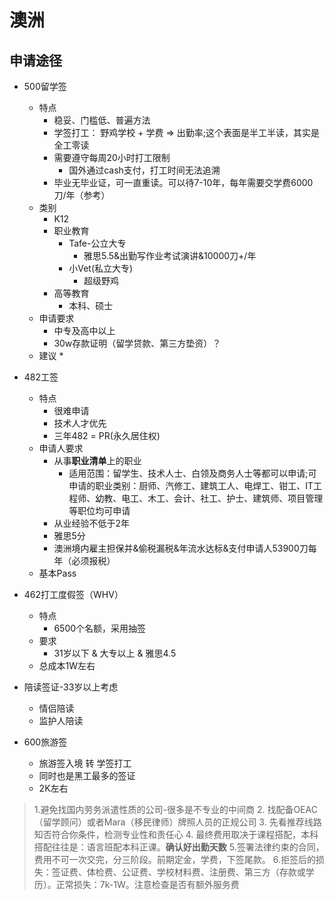 
# 澳洲
## 申请途径
* 500留学签
    * 特点
        * 稳妥、门槛低、普遍方法
        * 学签打工： 野鸡学校 + 学费 => 出勤率;这个表面是半工半读，其实是全工零读
        * 需要遵守每周20小时打工限制
            * 国外通过cash支付，打工时间无法追溯
        * 毕业无毕业证，可一直重读。可以待7-10年，每年需要交学费6000刀/年（参考）
    * 类别
        * K12
        * 职业教育
            * Tafe-公立大专
                * 雅思5.5&出勤写作业考试演讲&10000刀+/年
            * 小Vet(私立大专)
                * 超级野鸡
        * 高等教育
            * 本科、硕士
    * 申请要求
        * 中专及高中以上
        * 30w存款证明（留学贷款、第三方垫资）？
    * 建议
        *     

* 482工签
    * 特点
        * 很难申请
        * 技术人才优先
        * 三年482 = PR(永久居住权)
    * 申请人要求
        * 从事**职业清单**上的职业
            * 适用范围：留学生、技术人士、白领及商务人士等都可以申请;可申请的职业类别：厨师、汽修工、建筑工人、电焊工、钳工、IT工程师、幼教、电工、木工、会计、社工、护士、建筑师、项目管理等职位均可申请
        * 从业经验不低于2年
        * 雅思5分
        * 澳洲境内雇主担保并&偷税漏税&年流水达标&支付申请人53900刀每年（必须报税）
    * 基本Pass
* 462打工度假签（WHV）
    * 特点
        * 6500个名额，采用抽签
    * 要求
        * 31岁以下 & 大专以上 & 雅思4.5
    * 总成本1W左右
* 陪读签证-33岁以上考虑
    * 情侣陪读
    * 监护人陪读
* 600旅游签
    * 旅游签入境 转 学签打工
    * 同时也是黑工最多的签证
    * 2K左右

> 1.避免找国内劳务派遣性质的公司-很多是不专业的中间商
> 2. 找配备OEAC（留学顾问）或者Mara（移民律师）牌照人员的正规公司
> 3. 先看推荐线路知否符合你条件，检测专业性和责任心
> 4. 最终费用取决于课程搭配，本科搭配往往是：语言班配本科正课。**确认好出勤天数**
> 5.签署法律约束的合同，费用不可一次交完，分三阶段。前期定金，学费，下签尾款。
> 6.拒签后的损失：签证费、体检费、公证费、学校材料费、注册费、第三方（存款或学历）。正常损失：7k-1W。注意检查是否有额外服务费   
